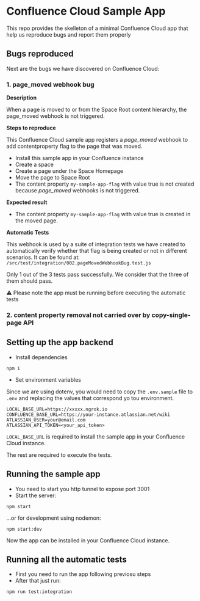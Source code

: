 # Confluence Cloud Sample App

This repo provides the skelleton of a minimal Confluence Cloud app that help us reproduce bugs and report them properly

## Bugs reproduced

Next are the bugs we have discovered on Confluence Cloud:

### 1. page_moved webhook bug

**Description**

When a page is moved to or from the Space Root content hierarchy, the page_moved webhook is not triggered.

**Steps to reproduce**

This Confluence Cloud sample app registers a _page_moved_ webhook to add contentproperty flag to the page that was
moved.

- Install this sample app in your Confluence instance
- Create a space
- Create a page under the Space Homepage
- Move the page to Space Root
- The content property `my-sample-app-flag` with value true is not created because _page_moved_ webhooks is not 
  triggered.

**Expected result**

- The content property `my-sample-app-flag` with value true is created in the moved page.

**Automatic Tests**

This webhook is used by a suite of integration tests we have created to automatically verify whether that flag is being
created or not in different scenarios. It can be found at: `/src/test/integration/002.pageMovedWebhookBug.test.js`

Only 1 out of the 3 tests pass successfully. We consider that the three of them should pass.

⚠️ Please note the app must be running before executing the automatic tests

### 2. content property removal not carried over by copy-single-page API

## Setting up the app backend

- Install dependencies

```shell
npm i
```

- Set environment variables

Since we are using dotenv, you would need to copy the `.env.sample` file to `.env` and replacing the values that
correspond yo tou environment.

```properties
LOCAL_BASE_URL=https://xxxxx.ngrok.io
CONFLUENCE_BASE_URL=https://your-instance.atlassian.net/wiki
ATLASSIAN_USER=your@email.com
ATLASSIAN_API_TOKEN=<your_api_token>
```

`LOCAL_BASE_URL` is required to install the sample app in your Confluence Cloud instance.

The rest are required to execute the tests.

## Running the sample app

- You need to start you http tunnel to expose port 3001
- Start the server:

```shell
npm start
```

...or for development using nodemon:

```shell
npm start:dev
```

Now the app can be installed in your Confluence Cloud instance.

## Running all the automatic tests

- First you need to run the app following previosu steps
- After that just run:

```shell
npm run test:integration
```
